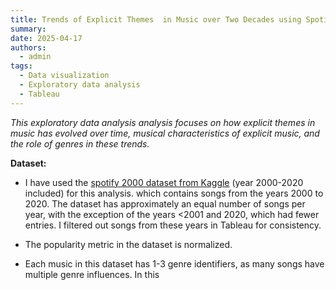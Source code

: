 ```yaml
---
title: Trends of Explicit Themes  in Music over Two Decades using Spotify’s Top 2000
summary: 
date: 2025-04-17
authors:
  - admin
tags:
  - Data visualization
  - Exploratory data analysis
  - Tableau
---
```


*This exploratory data analysis analysis focuses on how explicit themes in music has evolved over time, musical characteristics of explicit music, and the role of genres in these trends.*

**Dataset:** 
- I have used the [spotify 2000 dataset from Kaggle](https://www.kaggle.com/datasets/paradisejoy/top-hits-spotify-from-20002019) (year 2000-2020 included) for this analysis. which contains songs from the years 2000 to 2020. The dataset has approximately an equal number of songs per year, with the exception of the years <2001 and 2020, which had fewer entries. I filtered out songs from these years in Tableau for consistency.
- The popularity metric in the dataset is normalized.





- Each music in this dataset has 1-3 genre identifiers, as many songs have multiple genre influences. In this 






